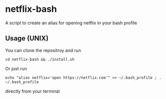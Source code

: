 # netflix-bash
A script to create an alias for opening netflix in your bash profile

## Usage (UNIX)

You can clone the repositroy and run
```
cd netflix-bash && ./install.sh
```

Or just run
```
echo "alias netflix='open https://netflix.com'" >> ~/.bash_profile ; . ~/.bash_profile
```

directly from your terminal

